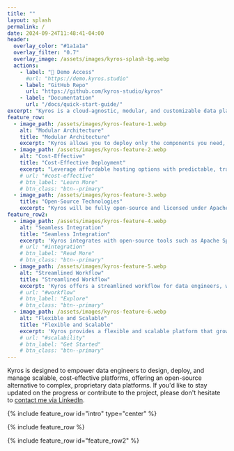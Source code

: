 ```yaml
---
title: ""
layout: splash
permalink: /
date: 2024-09-24T11:48:41-04:00
header:
  overlay_color: "#1a1a1a"
  overlay_filter: "0.7"
  overlay_image: /assets/images/kyros-splash-bg.webp
  actions:
    - label: "🚧 Demo Access"
      #url: "https://demo.kyros.studio"
    - label: "GitHub Repo"
      url: "https://github.com/kyros-studio/kyros"
    - label: "Documentation"
      url: "/docs/quick-start-guide/"
excerpt: "Kyros is a cloud-agnostic, modular, and customizable data platform 🚧 currently under construction 🚧, designed for flexibility and affordability."
feature_row:
  - image_path: /assets/images/kyros-feature-1.webp
    alt: "Modular Architecture"
    title: "Modular Architecture"
    excerpt: "Kyros allows you to deploy only the components you need, reducing complexity and costs. The platform integrates seamlessly with Apache Spark, dbt, and Apache Flink."
  - image_path: /assets/images/kyros-feature-2.webp
    alt: "Cost-Effective"
    title: "Cost-Effective Deployment"
    excerpt: "Leverage affordable hosting options with predictable, transparent pricing to suit businesses of all sizes."
    # url: "#cost-effective"
    # btn_label: "Learn More"
    # btn_class: "btn--primary"
  - image_path: /assets/images/kyros-feature-3.webp
    title: "Open-Source Technologies"
    excerpt: "Kyros will be fully open-source and licensed under Apache 2.0, supporting modern storage formats like Delta Lake, Apache Iceberg, and Apache Pinot."
feature_row2:
  - image_path: /assets/images/kyros-feature-4.webp
    alt: "Seamless Integration"
    title: "Seamless Integration"
    excerpt: 'Kyros integrates with open-source tools such as Apache Spark for large-scale data processing and Apache Flink for real-time stream processing.'
    # url: "#integration"
    # btn_label: "Read More"
    # btn_class: "btn--primary"
  - image_path: /assets/images/kyros-feature-5.webp
    alt: "Streamlined Workflow"
    title: "Streamlined Workflow"
    excerpt: 'Kyros offers a streamlined workflow for data engineers, with support for tools like dbt and Trino, simplifying the development of scalable data pipelines.'
    # url: "#workflow"
    # btn_label: "Explore"
    # btn_class: "btn--primary"
  - image_path: /assets/images/kyros-feature-6.webp
    alt: "Flexible and Scalable"
    title: "Flexible and Scalable"
    excerpt: 'Kyros provides a flexible and scalable platform that grows with your needs, minimizing operational overhead while maximizing efficiency.'
    # url: "#scalability"
    # btn_label: "Get Started"
    # btn_class: "btn--primary"
---
```


Kyros is designed to empower data engineers to design, deploy, and manage scalable, cost-effective platforms, offering an open-source alternative to complex, proprietary data platforms. If you\'d like to stay updated on the progress or contribute to the project, please don\'t hesitate to <a href="https://www.linkedin.com/in/benjaminberhault/" target="_blank">contact me via LinkedIn</a>.

{% include feature_row id="intro" type="center" %}

{% include feature_row %}

{% include feature_row id="feature_row2" %}